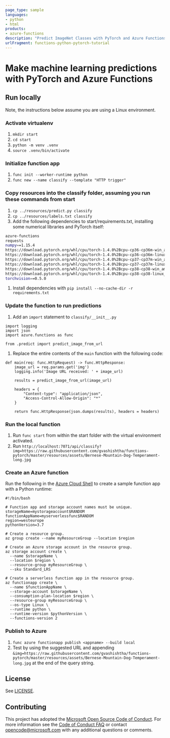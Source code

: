 ```yaml
---
page_type: sample
languages:
- python
- html
products:
- azure-functions
description: "Predict ImageNet Classes with PyTorch and Azure Functions"
urlFragment: functions-python-pytorch-tutorial
---
```


# Make machine learning predictions with PyTorch and Azure Functions

## Run locally

Note, the instructions below assume you are using a Linux environment.

### Activate virtualenv 

1. `mkdir start`
1. `cd start`
1. `python -m venv .venv`
1. `source .venv/bin/activate`

### Initialize function app

1. `func init --worker-runtime python`
1. `func new --name classify --template "HTTP trigger"`

### Copy resources into the classify folder, assuming you run these commands from start

1. `cp ../resources/predict.py classify`
1. `cp ../resources/labels.txt classify`
1. Add the following dependencies to start/requirements.txt, installing some numerical libraries and PyTorch itself:

```bash
azure-functions
requests
numpy==1.15.4
https://download.pytorch.org/whl/cpu/torch-1.4.0%2Bcpu-cp36-cp36m-win_amd64.whl; sys_platform == 'win32' and python_version == '3.6'
https://download.pytorch.org/whl/cpu/torch-1.4.0%2Bcpu-cp36-cp36m-linux_x86_64.whl; sys_platform == 'linux' and python_version == '3.6'
https://download.pytorch.org/whl/cpu/torch-1.4.0%2Bcpu-cp37-cp37m-win_amd64.whl; sys_platform == 'win32' and python_version == '3.7'
https://download.pytorch.org/whl/cpu/torch-1.4.0%2Bcpu-cp37-cp37m-linux_x86_64.whl; sys_platform == 'linux' and python_version == '3.7'
https://download.pytorch.org/whl/cpu/torch-1.4.0%2Bcpu-cp38-cp38-win_amd64.whl; sys_platform == 'win32' and python_version == '3.8'
https://download.pytorch.org/whl/cpu/torch-1.4.0%2Bcpu-cp38-cp38-linux_x86_64.whl; sys_platform == 'linux' and python_version == '3.8'
torchvision==0.5.0
```
1. Install dependencies with `pip install --no-cache-dir -r requirements.txt`

### Update the function to run predictions

1. Add an `import` statement to `classify/__init__.py`

```{py}
import logging
import json
import azure.functions as func

from .predict import predict_image_from_url

```

1. Replace the entire contents of the `main` function with the following code:

```{py}
def main(req: func.HttpRequest) -> func.HttpResponse:
    image_url = req.params.get('img')
    logging.info('Image URL received: ' + image_url)

    results = predict_image_from_url(image_url)

    headers = {
        "Content-type": "application/json",
        "Access-Control-Allow-Origin": "*"
    }

    return func.HttpResponse(json.dumps(results), headers = headers)

```

### Run the local function

1. Run `func start` from within the start folder with the virtual environment activated.
1. Run `http://localhost:7071/api/classify?img=https://raw.githubusercontent.com/gvashishtha/functions-pytorch/master/resources/assets/Bernese-Mountain-Dog-Temperament-long.jpg`

### Create an Azure function
Run the following in the [Azure Cloud Shell](https://docs.microsoft.com/azure/cloud-shell/overview) to create a sample function app with a Python runtime:

```dotnetcli
#!/bin/bash

# Function app and storage account names must be unique.
storageName=mystorageaccount$RANDOM
functionAppName=myserverlessfunc$RANDOM
region=westeurope
pythonVersion=3.7

# Create a resource group.
az group create --name myResourceGroup --location $region

# Create an Azure storage account in the resource group.
az storage account create \
  --name $storageName \
  --location $region \
  --resource-group myResourceGroup \
  --sku Standard_LRS

# Create a serverless function app in the resource group.
az functionapp create \
  --name $functionAppName \
  --storage-account $storageName \
  --consumption-plan-location $region \
  --resource-group myResourceGroup \
  --os-type Linux \
  --runtime python \
  --runtime-version $pythonVersion \
  --functions-version 2
```

### Publish to Azure
1. `func azure functionapp publish <appname> --build local`
1. Test by using the suggested URL and appending `&img=https://raw.githubusercontent.com/gvashishtha/functions-pytorch/master/resources/assets/Bernese-Mountain-Dog-Temperament-long.jpg` at the end of the query string.

## License

See [LICENSE](LICENSE).

## Contributing

This project has adopted the [Microsoft Open Source Code of Conduct](https://opensource.microsoft.com/codeofconduct/). For more information see the [Code of Conduct FAQ](https://opensource.microsoft.com/codeofconduct/faq/) or contact [opencode@microsoft.com](mailto:opencode@microsoft.com) with any additional questions or comments.
  
